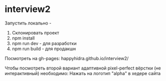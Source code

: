# interview2

Запустить локально -<br>
 1) Склонировать проект<br>
 2) npm install<br>
 3) npm run dev - для разработки<br>
 4) npm run build - для продакшн

Посмотреть на gh-pages:
happyhidra.github.io/interview2/

Чтобы посмотреть второй вариант адаптивной pixel-perfect вёрстки (не интерактивный) необходимо:
Нажать на логотип "alpha" в хедере сайта

